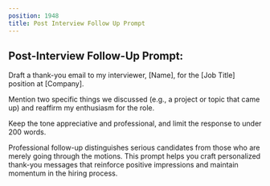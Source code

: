 ```yaml
---
position: 1948
title: Post Interview Follow Up Prompt
---
```


## Post-Interview Follow-Up Prompt:

Draft a thank-you email to my interviewer, [Name], for the [Job Title] position at [Company].





Mention two specific things we discussed (e.g., a project or topic that came up) and reaffirm my enthusiasm for the role.





Keep the tone appreciative and professional, and limit the response to under 200 words.



Professional follow-up distinguishes serious candidates from those who are merely going through the motions. This prompt helps you craft personalized thank-you messages that reinforce positive impressions and maintain momentum in the hiring process.